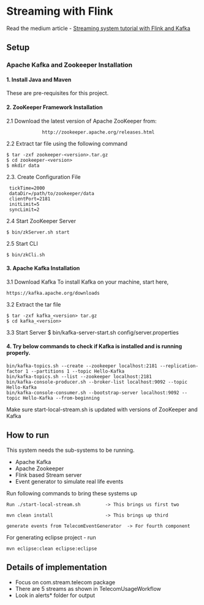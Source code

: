 # Streaming with Flink

Read the medium article - [Streaming system tutorial with Flink and Kafka](https://medium.com/@bala.dutt/streaming-system-tutorial-with-flink-and-kafka-9c445e4daa6c)

## Setup

### Apache Kafka and Zookeeper Installation
####  1. Install Java and Maven
These are pre-requisites for this project.
####  2. ZooKeeper Framework Installation

2.1 Download the latest version of Apache ZooKeeper from:
                 
                 http://zookeeper.apache.org/releases.html
              
2.2 Extract tar file using the following command
```$ cd opt/
$ tar -zxf zookeeper-<version>.tar.gz
$ cd zookeeper-<version>
$ mkdir data
```
2.3. Create Configuration File
   ``` $ vi conf/zoo.cfg
    tickTime=2000
    dataDir=/path/to/zookeeper/data
    clientPort=2181
    initLimit=5
    syncLimit=2   
````

2.4 Start ZooKeeper Server 

    $ bin/zkServer.sh start

2.5 Start CLI

    $ bin/zkCli.sh 
    
#### 3. Apache Kafka Installation

3.1 Download Kafka
To install Kafka on your machine, start here,

    https://kafka.apache.org/downloads       

3.2 Extract the tar file

```$ cd opt/
$ tar -zxf kafka_<version> tar.gz
$ cd kafka_<version>
```

3.3 Start Server
    $ bin/kafka-server-start.sh config/server.properties

#### 4. Try below commands to check if Kafka is installed and is running properly.
    
```
bin/kafka-topics.sh --create --zookeeper localhost:2181 --replication-factor 1 --partitions 1 --topic Hello-Kafka
bin/kafka-topics.sh --list --zookeeper localhost:2181
bin/kafka-console-producer.sh --broker-list localhost:9092 --topic Hello-Kafka
bin/kafka-console-consumer.sh --bootstrap-server localhost:9092 --topic Hello-Kafka --from-beginning
```

Make sure start-local-stream.sh is updated with versions of ZooKeeper and Kafka

## How to run

This system needs the sub-systems to be running.

   * Apache Kafka
   * Apache Zookeeper
   * Flink based Stream server
   * Event generator to simulate real life events
   
Run following commands to bring these systems up

	Run ./start-local-stream.sh         -> This brings us first two

	mvn clean install                   -> This brings up third

	generate events from TelecomEventGenerator  -> For fourth component

 For generating eclipse project - run
 
 	mvn eclipse:clean eclipse:eclipse  
  
## Details of implementation

   * Focus on com.stream.telecom package
   * There are 5 streams as shown in TelecomUsageWorkflow
   * Look in alerts* folder for output 

